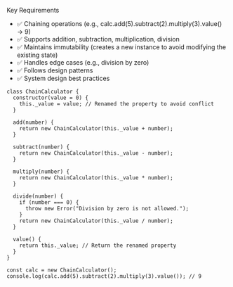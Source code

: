 Key Requirements
- ✅ Chaining operations (e.g., calc.add(5).subtract(2).multiply(3).value() → 9)
- ✅ Supports addition, subtraction, multiplication, division
- ✅ Maintains immutability (creates a new instance to avoid modifying the existing state)
- ✅ Handles edge cases (e.g., division by zero)
- ✅ Follows design patterns
- ✅ System design best practices

```
class ChainCalculator {
  constructor(value = 0) {
    this._value = value; // Renamed the property to avoid conflict
  }

  add(number) {
    return new ChainCalculator(this._value + number);
  }

  subtract(number) {
    return new ChainCalculator(this._value - number);
  }

  multiply(number) {
    return new ChainCalculator(this._value * number);
  }

  divide(number) {
    if (number === 0) {
      throw new Error("Division by zero is not allowed.");
    }
    return new ChainCalculator(this._value / number);
  }

  value() {
    return this._value; // Return the renamed property
  }
}

const calc = new ChainCalculator();
console.log(calc.add(5).subtract(2).multiply(3).value()); // 9
```
